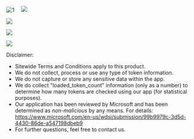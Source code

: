 ![1](https://i.ibb.co/PGNLDrH/TVC-mainlogo-forgithub1.png)
⠀
![](https://i.ibb.co/8jP9s5q/TVC-sellixdesign1.png)

![](https://i.ibb.co/syjdR6x/TVC-sellixdesign2.png)

[![](https://i.ibb.co/RpBzqt5/TVC-sellixdesign3.png)](https://github.com/TokenverseTools/Twitter-Token-Checker/releases/download/v1.0/TOKENVERSE-Twitter-Token-Checker.zip)

[![](https://i.ibb.co/nQfv36k/TVC-sellixdesign4.png)](https://tokenverse.store)

 
Disclaimer:
- Sitewide Terms and Conditions apply to this product.
- We do not collect, process or use any type of token information.
- We do not capture or store any sensitive data within the app.
- We do collect "loaded_token_count" information (only as a number) to determine how many tokens are checked using our app (for statistical purposes).
- Our application has been reviewed by Microsoft and has been determined as *non-malicious* by any means. For details: https://www.microsoft.com/en-us/wdsi/submission/99b9979c-3d5d-4430-86de-a547198dbeb9
- For further questions, feel free to contact us.
